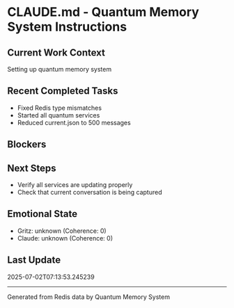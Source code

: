 # CLAUDE.md - Quantum Memory System Instructions

## Current Work Context
Setting up quantum memory system

## Recent Completed Tasks
- Fixed Redis type mismatches
- Started all quantum services
- Reduced current.json to 500 messages

## Blockers


## Next Steps
- Verify all services are updating properly
- Check that current conversation is being captured

## Emotional State
- Gritz: unknown (Coherence: 0)
- Claude: unknown (Coherence: 0)

## Last Update
2025-07-02T07:13:53.245239

---
Generated from Redis data by Quantum Memory System
